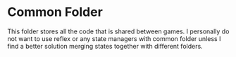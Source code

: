 # Common Folder
This folder stores all the code that is shared between games. I personally do not want to use reflex or any state managers with common folder unless I find a better solution merging states together with different folders.